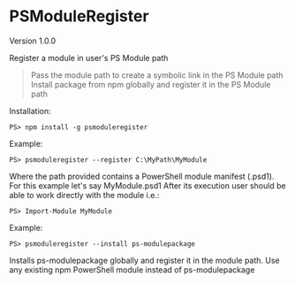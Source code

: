 # PSModuleRegister
Version 1.0.0

Register a module in user's PS Module path
>Pass the module path to create a symbolic link in the PS Module path
>Install package from npm globally and register it in the PS Module path

Installation:
```
PS> npm install -g psmoduleregister
```

Example:
```
PS> psmoduleregister --register C:\MyPath\MyModule
```
Where the path provided contains a PowerShell module manifest (.psd1). For this example let's say MyModule.psd1
After its execution user should be able to work directly with the module i.e.:
```
PS> Import-Module MyModule
```

Example:
```
PS> psmoduleregister --install ps-modulepackage
```
Installs ps-modulepackage globally and register it in the module path. Use any existing npm PowerShell module instead of ps-modulepackage
